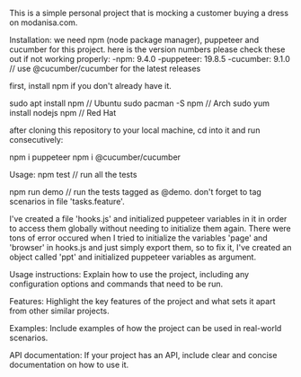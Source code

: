 This is a simple personal project that is mocking a customer buying a dress on modanisa.com.

Installation:
we need npm (node package manager), puppeteer and cucumber for this project. here is the version numbers please check these out if not working properly:
-npm: 9.4.0
-puppeteer: 19.8.5
-cucumber: 9.1.0 // use @cucumber/cucumber for the latest releases

first, install npm if you don't already have it.

sudo apt install npm          // Ubuntu
sudo pacman -S npm            // Arch
sudo yum install nodejs npm   // Red Hat

after cloning this repository to your local machine, cd into it and run consecutively:

npm i puppeteer
npm i @cucumber/cucumber

Usage:
npm test // run all the tests

npm run demo  //  run the tests tagged as @demo. don't forget to tag scenarios in file 'tasks.feature'.


I've created a file 'hooks.js' and initialized puppeteer variables in it in order to access them globally without needing to initialize them again.
There were tons of error occured when I tried to initialize the variables 'page' and 'browser' in hooks.js and just simply export them, so to fix it,
I've created an object called 'ppt' and initialized puppeteer variables as argument.



Usage instructions: Explain how to use the project, including any configuration options and commands that need to be run.

Features: Highlight the key features of the project and what sets it apart from other similar projects.

Examples: Include examples of how the project can be used in real-world scenarios.

API documentation: If your project has an API, include clear and concise documentation on how to use it.
